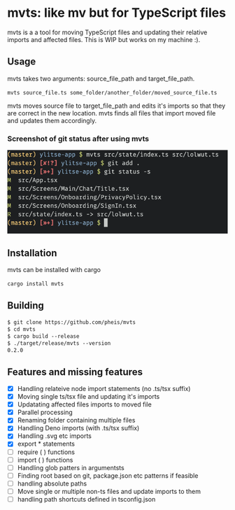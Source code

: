 # mvts: like mv but for TypeScript files

mvts is a a tool for moving TypeScript files and updating their relative imports and affected files. This is WIP but works on my machine :).


## Usage

mvts takes two arguments: source_file_path and target_file_path.

`mvts source_file.ts some_folder/another_folder/moved_source_file.ts`

mvts moves source file to target_file_path and edits it's imports so that they are correct in the new location. mvts finds all files that import moved file and updates them accordingly.

### Screenshot of git status after using mvts
![A screenshot of a sample move with mvts](screenshot.png?raw=true "Screenshot of git status after using mvts")

## Installation

mvts can be installed with cargo

`cargo install mvts`

## Building

```
$ git clone https://github.com/pheis/mvts
$ cd mvts
$ cargo build --release
$ ./target/release/mvts --version
0.2.0
```

## Features and missing features

- [x] Handling relateive node import statements (no .ts/tsx suffix)
- [x] Moving single ts/tsx file and updating it's imports
- [x] Updatating affected files imports to moved file
- [x] Parallel processing
- [x] Renaming folder containing multiple files
- [x] Handling Deno imports (with .ts/tsx suffix)
- [x] Handling .svg etc imports
- [x] export * statements
- [ ] require ( ) functions
- [ ] import ( ) functions
- [ ] Handling glob patters in argumentsts
- [ ] Finding root based on git, package.json etc patterns if feasible
- [ ] handling absolute paths
- [ ] Move single or multiple non-ts files and update imports to them
- [ ] handling path shortcuts defined in tsconfig.json
